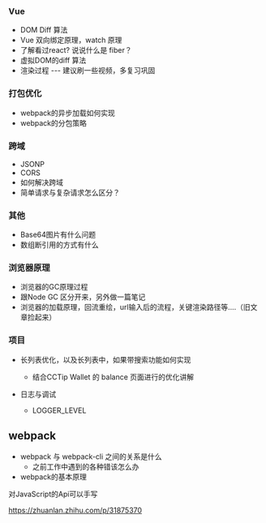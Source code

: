 ### Vue
* DOM Diff 算法
* Vue 双向绑定原理，watch 原理
* 了解看过react? 说说什么是 fiber？
* 虚拟DOM的diff 算法
* 渲染过程 --- 建议刷一些视频，多复习巩固

### 打包优化
* webpack的异步加载如何实现
* webpack的分包策略

### 跨域
* JSONP
* CORS   
* 如何解决跨域
* 简单请求与复杂请求怎么区分？

### 其他   
* Base64图片有什么问题   
* 数组断引用的方式有什么   

### 浏览器原理
* 浏览器的GC原理过程   
* 跟Node GC 区分开来，另外做一篇笔记  
* 浏览器的加载原理，回流重绘，url输入后的流程，关键渲染路径等....（旧文章捡起来）

### 项目
* 长列表优化，以及长列表中，如果带搜索功能如何实现
    * 结合CCTip Wallet 的 balance 页面进行的优化讲解
    
* 日志与调试
    * LOGGER_LEVEL

## webpack
* webpack 与 webpack-cli 之间的关系是什么
   * 之前工作中遇到的各种错该怎么办
* webpack的基本原理

对JavaScript的Api可以手写

https://zhuanlan.zhihu.com/p/31875370


